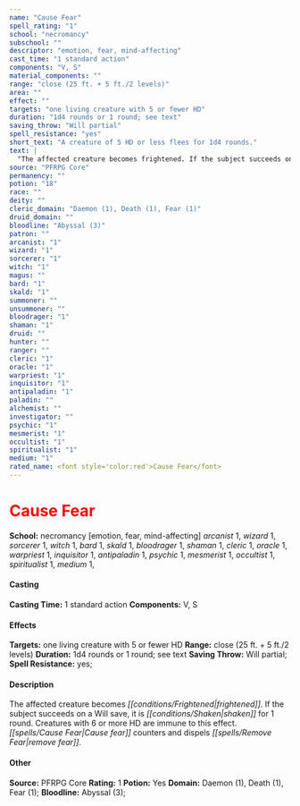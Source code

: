 ```yaml
---
name: "Cause Fear"
spell_rating: "1"
school: "necromancy"
subschool: ""
descriptor: "emotion, fear, mind-affecting"
cast_time: "1 standard action"
components: "V, S"
material_components: ""
range: "close (25 ft. + 5 ft./2 levels)"
area: ""
effect: ""
targets: "one living creature with 5 or fewer HD"
duration: "1d4 rounds or 1 round; see text"
saving_throw: "Will partial"
spell_resistance: "yes"
short_text: "A creature of 5 HD or less flees for 1d4 rounds."
text: |
  "The affected creature becomes frightened. If the subject succeeds on a Will save, it is shaken for 1 round. Creatures with 6 or more HD are immune to this effect. Cause fear counters and dispels remove fear."
source: "PFRPG Core"
permanency: ""
potion: "18"
race: ""
deity: ""
cleric_domain: "Daemon (1), Death (1), Fear (1)"
druid_domain: ""
bloodline: "Abyssal (3)"
patron: ""
arcanist: "1"
wizard: "1"
sorcerer: "1"
witch: "1"
magus: ""
bard: "1"
skald: "1"
summoner: ""
unsummoner: ""
bloodrager: "1"
shaman: "1"
druid: ""
hunter: ""
ranger: ""
cleric: "1"
oracle: "1"
warpriest: "1"
inquisitor: "1"
antipaladin: "1"
paladin: ""
alchemist: ""
investigator: ""
psychic: "1"
mesmerist: "1"
occultist: "1"
spiritualist: "1"
medium: "1"
rated_name: <font style='color:red'>Cause Fear</font>
---
```


# <font style='color:red'>Cause Fear</font> 
**School:** necromancy [emotion, fear, mind-affecting] 
_arcanist_ 1, _wizard_ 1, _sorcerer_ 1, _witch_ 1, _bard_ 1, _skald_ 1, _bloodrager_ 1, _shaman_ 1, _cleric_ 1, _oracle_ 1, _warpriest_ 1, _inquisitor_ 1, _antipaladin_ 1, _psychic_ 1, _mesmerist_ 1, _occultist_ 1, _spiritualist_ 1, _medium_ 1, 
#### Casting
**Casting Time:** 1 standard action
 **Components:** V, S 
 #### Effects
**Targets:** one living creature with 5 or fewer HD
**Range:** close (25 ft. + 5 ft./2 levels)
**Duration:** 1d4 rounds or 1 round; see text
**Saving Throw:** Will partial; **Spell Resistance:** yes; 
 #### Description
The affected creature becomes _[[conditions/Frightened|frightened]]_. If the subject succeeds on a Will save, it is _[[conditions/Shaken|shaken]]_ for 1 round. Creatures with 6 or more HD are immune to this effect. _[[spells/Cause Fear|Cause fear]]_ counters and dispels _[[spells/Remove Fear|remove fear]]_.

 #### Other
**Source:** PFRPG Core
**Rating:** 1
**Potion:** Yes
**Domain:** Daemon (1), Death (1), Fear (1); **Bloodline:** Abyssal (3); 